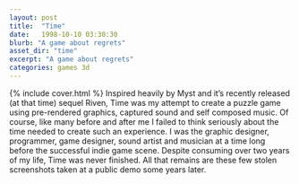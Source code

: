 ```yaml
---
layout: post
title:  "Time"
date:   1998-10-10 03:30:30
blurb: "A game about regrets"
asset_dir: "time"
excerpt: "A game about regrets"
categories: games 3d
---
```

{% include cover.html %}
Inspired heavily by Myst and it’s recently released (at that time) sequel Riven, Time was my attempt to create a puzzle game using pre-rendered graphics, captured sound and self composed music. Of course, like many before and after me I failed to think seriously about the time needed to create such an experience. I was the graphic designer, programmer, game designer, sound artist and musician at a time long before the successful indie game scene. Despite consuming over two years of my life, Time was never finished. All that remains are these few stolen screenshots taken at a public demo some years later.
